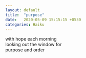 ```yaml
---
layout: default
title:  "purpose"
date:   2020-05-09 15:15:15 +0530
categories: Haiku
---
```

with hope each morning<br>
looking out the window for<br>
purpose and order